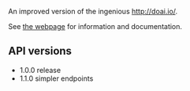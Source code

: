 An improved version of the ingenious http://doai.io/. 

See [the webpage](https://oadoi.org) for information and documentation.


API versions
-----
* 1.0.0 release
* 1.1.0 simpler endpoints